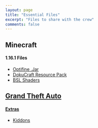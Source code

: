 ```yaml
---
layout: page
title: "Essential Files"
excerpt: "Files to share with the crew"
comments: false
---
```


## Minecraft

#### 1.16.1 Files
- <a href="http://dostresamigoz.club/assets/OptiFine_1.16.1_HD_U_G2.jar"> Optifine .Jar
- <a href="http://dostresamigoz.club/assets/1.16-Dokucraft-TSC-Light.zip"> DokuCraft Resource Pack
- <a href="http://dostresamigoz.club/assets/BSL_v8.0.01.zip"> BSL Shaders

## Grand Theft Auto
#### Extras
- <a href="http://dostresamigoz.club/assets/GTA.zip">Kiddons</a>
